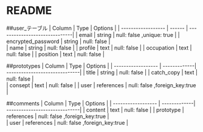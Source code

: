 # README
##user_テーブル
| Column             | Type   | Options                       |
| ------------------ | ------ | ------------------------------|
| email              | string | null: false ,unique: true     |
| encrypted_password | string | null: false                   |  
| name               | string | null: false                   |
| profile            | text   | null: false                   |
| occupation         | text   | null: false                   |
| position           | text   | null: false                   |

##prototypes
| Column             | Type         | Options                       |
| ------------------ | -------------| ------------------------------|
| title              | string       | null: false                   |
| catch_copy         | text         | null: false                   |  
| consept            | text         | null: false                   |
| user               | references   | null: false ,foreign_key:true |

##comments
| Column             | Type         | Options                       |
| ------------------ | -------------| ------------------------------|
| content            | text         | null: false                   |
| prototype          | references   | null: false ,foreign_key:true |  
| user               | references   | null: false ,foreign_key:true |